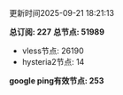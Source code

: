 更新时间2025-09-21 18:21:13

**总订阅: 227**
**总节点: 51989**
- vless节点: 26190
- hysteria2节点: 14

**google ping有效节点: 253**
